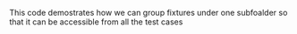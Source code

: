 This code demostrates how we can group fixtures under one subfoalder so that it can be accessible from all the test cases